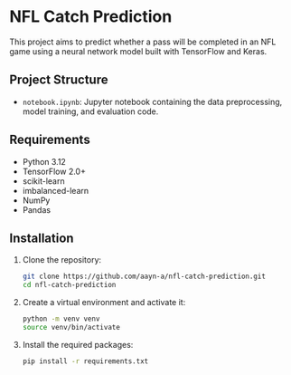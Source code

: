 # NFL Catch Prediction

This project aims to predict whether a pass will be completed in an NFL game using a neural network model built with TensorFlow and Keras.

## Project Structure

- `notebook.ipynb`: Jupyter notebook containing the data preprocessing, model training, and evaluation code.

## Requirements

- Python 3.12
- TensorFlow 2.0+
- scikit-learn
- imbalanced-learn
- NumPy
- Pandas

## Installation

1. Clone the repository:

   ```bash
   git clone https://github.com/aayn-a/nfl-catch-prediction.git
   cd nfl-catch-prediction
   ```

2. Create a virtual environment and activate it:

   ```bash
   python -m venv venv
   source venv/bin/activate  
    ``` 

3. Install the required packages:
   ```bash
   pip install -r requirements.txt
   ```

